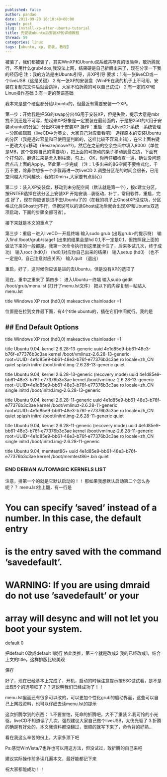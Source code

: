 ```yaml
---
published: false
author: pandao
date: 2011-09-20 16:10:48+00:00
layout: post
slug: install-xp-after-ubuntu-tutorial
title: 先安装ubuntu后安装XP的详细教程
thread: 59
categories: linux
tags: [ubuntu, xp, 安装, 教程]
---
```


被骗了，我们都被骗了，其实WinXP和Ubuntu双系统共存真的很简单，敢折腾就行，不用什么grub4dos,我没法上网，结果硬是自己折腾出来了，现在分享一下我的经历吧
注：我的方法是由Ubuntu引导，非XP引导
要求：1.有一张liveCD或一个liveUSB（这是关键）
2.有一张XP的安装盘（WinPE在我的机子上不可用，安装在复制完文件后就会跳掉，大家不怕折腾的可以自己试试）
2.有一定的XP和Linux操作基础
3.有一定的英语基础

我本来是整个硬盘都分给Ubuntu的，但最近有需要安装一个XP。

第一步：开始我是把5G的swap分出4G用于安装XP，但是失败，提示大意是mbr找不到还是不可写，想起来XP好象是一定要装在最前面的，于是把25G的/(用于安装ubuntu的分区）分出8G用于安装XP
操作：重启－进入liveCD-系统－系统管理－分区编辑器（liveCD中为英文，大家自己对应着看吧）
选择原本的安装Ubuntu的分区（我是通过容量和已使用量判断的，这样比较不容易出错），在它上面右键－更改大小/移动（Resize/move??)，然后在之前的空余空间中填入8000（单位是MB，这个依你自己的需要填），把上面的可拖动的条子移动到最右边，下面有个打勾的，翻译过来是舍入到柱面，勾上。
OK，你再仔细检查一遍，确认没问题后点击上面的Apply。至此第一步完成
（注：1.多出来的8G空间不要格式化，千万不要，除非你想多一个步骤再进一次liveCD
2.调整分区花的时间会很长，已用空间越大时间越长，我的20min+,大家要有点耐心)

第二步：装入XP安装盘，移动到未分配空间（默认就是第一个），按c建立分区，按ENTER选择在该分区上安装XP
开始安装…装驱动，补丁，常用软件，重启，完成
好了，现在你应该是进不去Ubuntu了的（在我的机子上GhostXP没成功，分区格式化后Ghost也不行，但据说可以的话Ghost成功后就会出现XP和Ubuntu双选项启动，下面的步骤全部可省）。

接下来就是本文的重点了

第三步：重启－进入liveCD－开启终端
输入sudo grub (出现grub>的提示符）
输入find /boot/grub/stage1 (出来的结果会是hd 0,1,不一定是0,1，但按照我上面的做法下来的一般都是。我第一次命令执行到这里就卡住了，后来多试几次，终于成功）
输入root (hd0,1) （hd0,1对应你自己出来的结果）
输入setup (hd0) （也不一定是0，自己注意对应关系）
输入quit （退出）

重启，好了，这时候你应该是进的去Ubuntu，但是没有XP的选项了

现在，重中之重来了
第四步：
进入Ubuntu－终端
输入sudo gedit /boot/grub/menu.lst (打开了menu.lst文件）
把以下的内容复制－粘贴入menu.lst

title Windows XP
root (hd0,0)
makeactive
chainloader +1

位置是在拉到文件最下面，有4个title ubuntu的，插在它们中间就行。我的是

## ## End Default Options ##

title Windows XP
root (hd0,0)
makeactive
chainloader +1

title Ubuntu 9.04, kernel 2.6.28-13-generic
uuid 4e1d85e9-bb61-48e3-b76f-e77376b3c3ae
kernel /boot/vmlinuz-2.6.28-13-generic root=UUID=4e1d85e9-bb61-48e3-b76f-e77376b3c3ae ro locale=zh_CN quiet splash
initrd /boot/initrd.img-2.6.28-13-generic
quiet

title Ubuntu 9.04, kernel 2.6.28-13-generic (recovery mode)
uuid 4e1d85e9-bb61-48e3-b76f-e77376b3c3ae
kernel /boot/vmlinuz-2.6.28-13-generic root=UUID=4e1d85e9-bb61-48e3-b76f-e77376b3c3ae ro locale=zh_CN single
initrd /boot/initrd.img-2.6.28-13-generic

title Ubuntu 9.04, kernel 2.6.28-11-generic
uuid 4e1d85e9-bb61-48e3-b76f-e77376b3c3ae
kernel /boot/vmlinuz-2.6.28-11-generic root=UUID=4e1d85e9-bb61-48e3-b76f-e77376b3c3ae ro locale=zh_CN quiet splash
initrd /boot/initrd.img-2.6.28-11-generic
quiet

title Ubuntu 9.04, kernel 2.6.28-11-generic (recovery mode)
uuid 4e1d85e9-bb61-48e3-b76f-e77376b3c3ae
kernel /boot/vmlinuz-2.6.28-11-generic root=UUID=4e1d85e9-bb61-48e3-b76f-e77376b3c3ae ro locale=zh_CN single
initrd /boot/initrd.img-2.6.28-11-generic

title Ubuntu 9.04, memtest86+
uuid 4e1d85e9-bb61-48e3-b76f-e77376b3c3ae
kernel /boot/memtest86+.bin
quiet

### END DEBIAN AUTOMAGIC KERNELS LIST

注意，排第一个的就是它默认启动的！！
那如果我想默认启动第二个怎么办呢？？
menu.lst往上翻，有一行是
# You can specify ’saved’ instead of a number. In this case, the default entry
# is the entry saved with the command ’savedefault’.
# WARNING: If you are using dmraid do not use ’savedefault’ or your
# array will desync and will not let you boot your system.
default 0

把default 0改成default 1就行
依此类推，第三个就是改成2
我的已经改成1，结合上文的title，这样排版比较美观

保存

好了，现在已经基本上完成了，开机，启动的时候注意提示按ESC试试看，是不是出现5个的选项框了？？这说明我们已经成功了！！

menu.lst里面还有很多可以改的，可以更加个性化grub的启动界面，这些可以自己上网找资料，也可以仔细去读menu.lst的提示

这次折腾学到的东西：
1.不要害怕，死命的折腾吧，大不了重装
2.我可怜的小光驱，liveCD不知道读了几次，强烈建议大家自己做个liveUSB，太伤光驱了
3.折腾的确是有好处的，本文我资料都没翻过，很顺的就写下来了，命令背的好熟…

看在我这么辛苦的份上，大家多顶下吧

Ps:感觉WinVista/7也许也可以用这方法，但没试过，敢折腾的自己来吧

建议实际操作前多读几遍本文，最好能都记下来

祝大家都能成功！！
